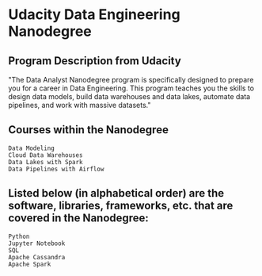 # Udacity Data Engineering Nanodegree

## Program Description from Udacity
"The Data Analyst Nanodegree program is specifically designed to prepare you for a career in Data Engineering. This program teaches you the skills to design data models, build data warehouses and data lakes, automate data pipelines, and work with massive datasets."

## Courses within the Nanodegree
    Data Modeling
    Cloud Data Warehouses 
    Data Lakes with Spark
    Data Pipelines with Airflow

## Listed below (in alphabetical order) are the software, libraries, frameworks, etc. that are covered in the Nanodegree:

    Python
    Jupyter Notebook
    SQL
    Apache Cassandra 
    Apache Spark 
    
